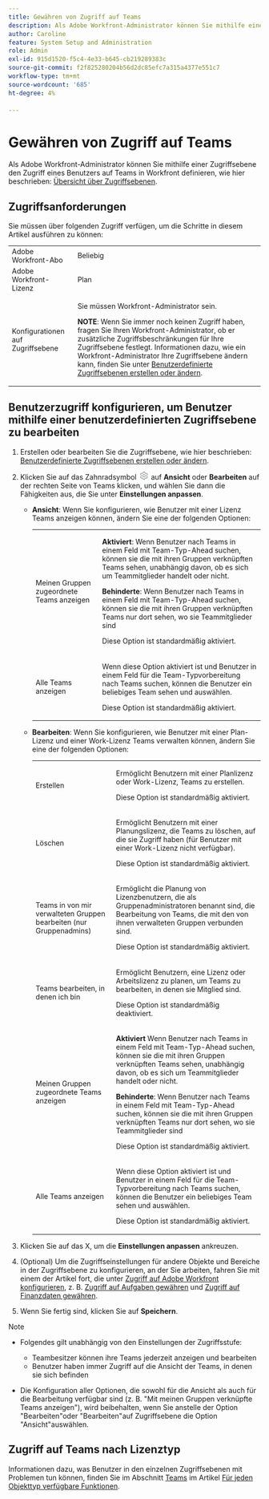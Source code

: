 ```yaml
---
title: Gewähren von Zugriff auf Teams
description: Als Adobe Workfront-Administrator können Sie mithilfe einer Zugriffsebene den Zugriff eines Benutzers auf Teams in Workfront definieren
author: Caroline
feature: System Setup and Administration
role: Admin
exl-id: 915d1520-f5c4-4e33-b645-cb219289383c
source-git-commit: f2f825280204b56d2dc85efc7a315a4377e551c7
workflow-type: tm+mt
source-wordcount: '685'
ht-degree: 4%

---
```


# Gewähren von Zugriff auf Teams

Als Adobe Workfront-Administrator können Sie mithilfe einer Zugriffsebene den Zugriff eines Benutzers auf Teams in Workfront definieren, wie hier beschrieben: [Übersicht über Zugriffsebenen](../../../administration-and-setup/add-users/access-levels-and-object-permissions/access-levels-overview.md).

## Zugriffsanforderungen

Sie müssen über folgenden Zugriff verfügen, um die Schritte in diesem Artikel ausführen zu können:

<table style="table-layout:auto"> 
 <col> 
 <col> 
 <tbody> 
  <tr> 
   <td role="rowheader">Adobe Workfront-Abo</td> 
   <td>Beliebig</td> 
  </tr> 
  <tr> 
   <td role="rowheader">Adobe Workfront-Lizenz</td> 
   <td>Plan</td> 
  </tr> 
  <tr> 
   <td role="rowheader">Konfigurationen auf Zugriffsebene</td> 
   <td> <p>Sie müssen Workfront-Administrator sein.</p> <p><b>NOTE</b>: Wenn Sie immer noch keinen Zugriff haben, fragen Sie Ihren Workfront-Administrator, ob er zusätzliche Zugriffsbeschränkungen für Ihre Zugriffsebene festlegt. Informationen dazu, wie ein Workfront-Administrator Ihre Zugriffsebene ändern kann, finden Sie unter <a href="../../../administration-and-setup/add-users/configure-and-grant-access/create-modify-access-levels.md" class="MCXref xref" data-mc-variable-override="">Benutzerdefinierte Zugriffsebenen erstellen oder ändern</a>.</p> </td> 
  </tr> 
 </tbody> 
</table>

## Benutzerzugriff konfigurieren, um Benutzer mithilfe einer benutzerdefinierten Zugriffsebene zu bearbeiten

1. Erstellen oder bearbeiten Sie die Zugriffsebene, wie hier beschrieben: [Benutzerdefinierte Zugriffsebenen erstellen oder ändern](../../../administration-and-setup/add-users/configure-and-grant-access/create-modify-access-levels.md).
1. Klicken Sie auf das Zahnradsymbol ![](assets/gear-icon-settings.png) auf **Ansicht** oder **Bearbeiten** auf der rechten Seite von Teams klicken, und wählen Sie dann die Fähigkeiten aus, die Sie unter **Einstellungen anpassen**.

   * **Ansicht**: Wenn Sie konfigurieren, wie Benutzer mit einer Lizenz Teams anzeigen können, ändern Sie eine der folgenden Optionen:

      <table style="table-layout:auto">
       <col>
       <col>
       <tbody>
        <tr>
         <td role="rowheader">Meinen Gruppen zugeordnete Teams anzeigen</td>
         <td>
          <p><b>Aktiviert</b>: Wenn Benutzer nach Teams in einem Feld mit Team-Typ-Ahead suchen, können sie die mit ihren Gruppen verknüpften Teams sehen, unabhängig davon, ob es sich um Teammitglieder handelt oder nicht. </p>
          <p><b>Behinderte</b>: Wenn Benutzer nach Teams in einem Feld mit Team-Typ-Ahead suchen, können sie die mit ihren Gruppen verknüpften Teams nur dort sehen, wo sie Teammitglieder sind</p><p>Diese Option ist standardmäßig aktiviert.</p>
          </td>
        </tr>
        <tr>
         <td role="rowheader">Alle Teams anzeigen</td>
         <td><p>Wenn diese Option aktiviert ist und Benutzer in einem Feld für die Team-Typvorbereitung nach Teams suchen, können die Benutzer ein beliebiges Team sehen und auswählen.</p><p>Diese Option ist standardmäßig aktiviert. </p></td>
        </tr>
       </tbody>
      </table>

   * **Bearbeiten**: Wenn Sie konfigurieren, wie Benutzer mit einer Plan-Lizenz und einer Work-Lizenz Teams verwalten können, ändern Sie eine der folgenden Optionen:

      <table style="table-layout:auto">
       <col>
       <col>
       <tbody>
        <tr>
         <td role="rowheader">Erstellen</td>
         <td><p>Ermöglicht Benutzern mit einer Planlizenz oder Work-Lizenz, Teams zu erstellen.</p><p>Diese Option ist standardmäßig aktiviert.</p></td>
        </tr>
        <tr>
         <td role="rowheader">Löschen</td>
         <td><p> Ermöglicht Benutzern mit einer Planungslizenz, die Teams zu löschen, auf die sie Zugriff haben (für Benutzer mit einer Work-Lizenz nicht verfügbar).</p><p>Diese Option ist standardmäßig aktiviert.</p></td>
        </tr>
        <tr>
         <td role="rowheader">Teams in von mir verwalteten Gruppen bearbeiten (nur Gruppenadmins)</td>
         <td><p>Ermöglicht die Planung von Lizenzbenutzern, die als Gruppenadministratoren benannt sind, die Bearbeitung von Teams, die mit den von ihnen verwalteten Gruppen verbunden sind.</p><p>Diese Option ist standardmäßig aktiviert.</p></td>
        </tr>
        <tr>
         <td role="rowheader">Teams bearbeiten, in denen ich bin</td>
         <td><p>Ermöglicht Benutzern, eine Lizenz oder Arbeitslizenz zu planen, um Teams zu bearbeiten, in denen sie Mitglied sind.</p><p>Diese Option ist standardmäßig deaktiviert.</p></td>
        </tr>
        <tr>
         <td role="rowheader">Meinen Gruppen zugeordnete Teams anzeigen</td>
         <td>
         <p><b>Aktiviert</b> Wenn Benutzer nach Teams in einem Feld mit Team-Typ-Ahead suchen, können sie die mit ihren Gruppen verknüpften Teams sehen, unabhängig davon, ob es sich um Teammitglieder handelt oder nicht. </p>
         <p><b>Behinderte</b>: Wenn Benutzer nach Teams in einem Feld mit Team-Typ-Ahead suchen, können sie die mit ihren Gruppen verknüpften Teams nur dort sehen, wo sie Teammitglieder sind</p><p>Diese Option ist standardmäßig aktiviert.</p>
         </td>
        </tr>
        <tr>
         <td role="rowheader">Alle Teams anzeigen</td>
         <td><p>Wenn diese Option aktiviert ist und Benutzer in einem Feld für die Team-Typvorbereitung nach Teams suchen, können die Benutzer ein beliebiges Team sehen und auswählen.</p><p>Diese Option ist standardmäßig aktiviert. </p></td>
        </tr>
       </tbody>
      </table>

1. Klicken Sie auf das X, um die **Einstellungen anpassen** ankreuzen.
1. (Optional) Um die Zugriffseinstellungen für andere Objekte und Bereiche in der Zugriffsebene zu konfigurieren, an der Sie arbeiten, fahren Sie mit einem der Artikel fort, die unter [Zugriff auf Adobe Workfront konfigurieren](../../../administration-and-setup/add-users/configure-and-grant-access/configure-access.md), z. B. [Zugriff auf Aufgaben gewähren](../../../administration-and-setup/add-users/configure-and-grant-access/grant-access-tasks.md) und [Zugriff auf Finanzdaten gewähren](../../../administration-and-setup/add-users/configure-and-grant-access/grant-access-financial.md).
1. Wenn Sie fertig sind, klicken Sie auf **Speichern**.

>[!NOTE]
>
>* Folgendes gilt unabhängig von den Einstellungen der Zugriffsstufe:
   >
   >   * Teambesitzer können ihre Teams jederzeit anzeigen und bearbeiten
   >   * Benutzer haben immer Zugriff auf die Ansicht der Teams, in denen sie sich befinden
>
* Die Konfiguration aller Optionen, die sowohl für die Ansicht als auch für die Bearbeitung verfügbar sind (z. B. &quot;Mit meinen Gruppen verknüpfte Teams anzeigen&quot;), wird beibehalten, wenn Sie anstelle der Option &quot;Bearbeiten&quot;oder &quot;Bearbeiten&quot;auf Zugriffsebene die Option &quot;Ansicht&quot;auswählen.
>


## Zugriff auf Teams nach Lizenztyp

Informationen dazu, was Benutzer in den einzelnen Zugriffsebenen mit Problemen tun können, finden Sie im Abschnitt [Teams](../../../administration-and-setup/add-users/access-levels-and-object-permissions/functionality-available-for-each-object-type.md#teams) im Artikel [Für jeden Objekttyp verfügbare Funktionen](../../../administration-and-setup/add-users/access-levels-and-object-permissions/functionality-available-for-each-object-type.md).
